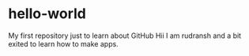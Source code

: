 # hello-world
My first repository just to learn about GitHub
Hii I am rudransh and a bit exited to learn how to make apps.

